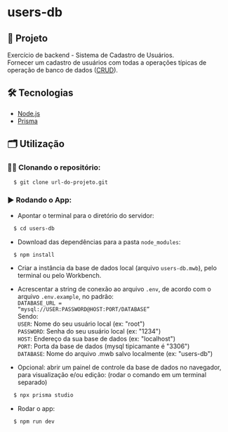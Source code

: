 # users-db

## 🚀 Projeto
Exercício de backend - Sistema de Cadastro de Usuários.</br>
Fornecer um cadastro de usuários com todas a operações típicas de operação de banco de dados ([CRUD](https://pt.wikipedia.org/wiki/CRUD)).

## 🛠️ Tecnologias
- [Node.js](https://nodejs.org/en/)
- [Prisma](https://www.prisma.io)

## 🗂️ Utilização

### 🐑🐑 Clonando o repositório:

```bash
  $ git clone url-do-projeto.git
```

### ▶️ Rodando o App:

- Apontar o terminal para o diretório do servidor:
```bash
  $ cd users-db
```

- Download das dependências para a pasta <code>node_modules</code>:
```bash
  $ npm install
```

- Criar a instância da base de dados local (arquivo <code>users-db.mwb</code>), pelo terminal ou pelo Workbench.

- Acrescentar a string de conexão ao arquivo <code>.env</code>, de acordo com o arquivo <code>.env.example</code>, no padrão:</br>
<code>DATABASE_URL = “mysql://USER:PASSWORD@HOST:PORT/DATABASE”</code></br>
Sendo:</br>
<code>USER</code>: Nome do seu usuário local (ex: "root")</br>
<code>PASSWORD</code>: Senha do seu usuário local (ex: "1234")</br>
<code>HOST</code>: Endereço da sua base de dados (ex: "localhost")</br>
<code>PORT</code>: Porta da base de dados (mysql tipicamante é "3306")</br>
<code>DATABASE</code>: Nome do arquivo .mwb salvo localmente (ex: "users-db")</br>

- Opcional: abrir um painel de controle da base de dados no navegador, para visualização e/ou edição:
(rodar o comando em um terminal separado)
```bash
  $ npx prisma studio
```

- Rodar o app:
```bash
  $ npm run dev
```     

